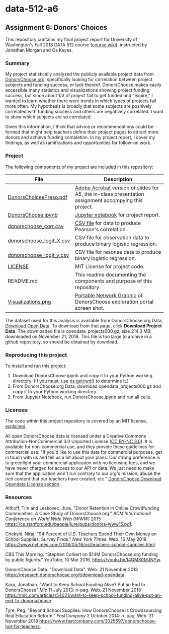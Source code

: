 # data-512-a6
## Assignment 6: Donors' Choices

This repository contains my final project report for University of Washington's Fall 2018 DATA 512 course ([course wiki](https://wiki.communitydata.cc/Human_Centered_Data_Science_(Fall_2018))), instructed by Jonathan Morgan and Os Keyes.

### Summary

My project statistically analyzed the publicly available project data from [DonorsChoose.org](https://www.donorschoose.org/), specifically looking for correlation between project subjects and funding success, or lack thereof. DonorsChoose makes easily accessible many statistics and visualizations showing project funding success, but since about 1/3 of project fail to get funded and "expire," I wanted to learn whether there were trends in which types of projects fail more often. My hypothesis is broadly that some subjects are positively correlated with funding success and others are negatively correlated. I want to show which subjects are so correlated.

Given this information, I think that advice or recommendations could be formed that might help teachers define their project pages to attract more donors and achieve funding completion. In my project report, I cover my findings, as well as ramifications and opportunities for follow-on work.

### Project

The following components of my project are included in this repository:

| File | Description |
| --- | --- |
| [DonorsChoicesPreso.pdf]() | [Adobe Acrobat](https://acrobat.adobe.com) version of slides for A5, the in-class presentation assignment accompying this project. |
| [DonorsChoose.ipynb](https://github.com/PKing70/data-512-a6/blob/master/DonorsChoose.ipynb) | [Jupyter notebook](https://ipython.org/notebook.html) for project report. |
| [donorschoose_corr.csv](https://github.com/PKing70/data-512-a6/blob/master/DonorsChoose.ipynb) | [CSV file](https://en.wikipedia.org/wiki/Comma-separated_values) for data to produce Pearson's correlation. |
| [donorschoose_logit_X.csv](https://github.com/PKing70/data-512-a6/blob/master/DonorsChoose.ipynb) | CSV file for observation data to produce binary logistic regression. |
| [donorschoose_logit_y.csv](https://github.com/PKing70/data-512-a6/blob/master/DonorsChoose.ipynb) | CSV file for resonse data to produce binary logistic regression. |
| [LICENSE](https://github.com/PKing70/data-512-a6/blob/master/LICENSE) | MIT License for project code. |
| README.md | This readme documenting the components and purpose of this repository. |
| [Visualizations.png](https://github.com/PKing70/data-512-a6/blob/master/Visualizations.png) | [Portable Network Graphic](https://en.wikipedia.org/wiki/Portable_Network_Graphics) of DonorsChoose exploration portal screen shot. |

The dataset used for this analysis is available from DonorsChoose.org Data, [Download Open Data](https://research.donorschoose.org/t/download-opendata/33). To download from that page, click **Download Project Data**. The downloaded file is opendata_projects000.gz, size 214.3 MB, downloaded on November 21, 2018. This file is too large to archive in a github repository, so should be obtained by download.

### Reproducing this project

To install and run this project:

1. Download DonorsChoose.ipynb and copy it to your Python working directory. (If you must, use [os.getcwd()](https://docs.python.org/2/library/os.html) to determine it.)
2. From DonorsChoose.org Data, download opendata_projects000.gz and copy it to your Python working directory.
3. From Jupyter Notebook, run DonorsChoose.ipynb and run all cells.

### Licenses

The code within this project repository is covered by an MIT license, [explained](https://en.wikipedia.org/wiki/MIT_License).

All open DonorsChoose data is licensed under a Creative Commons Attribution-NonCommercial 3.0 Unported License ([CC BY-NC 3.0](https://creativecommons.org/licenses/by-nc/3.0/us/)). It is available for non-commercial use, and they provide these guidelines for commercial use: "If you'd like to use this data for commercial purposes, get in touch with us and tell us a bit about your plans. Our strong preference is to greenlight your commercial application with no licensing fees, and we have never charged for access to our API or data. We just need to make sure that the application won't run contrary to our org's mission, abuse the rich content that our teachers have created, etc." [DonorsChoose Download Opendata License section](https://research.donorschoose.org/t/download-opendata/33).

### Resources

Althoff, Tim and Leskovec, Jure. "Donor Retention in Online Crowdfunding Communities: A Case Study of DonorsChoose.org." *ACM International Conference on World Wide Web (WWW)* 2015 [<https://cs.stanford.edu/people/jure/pubs/donors-www15.pdf>](https://cs.stanford.edu/people/jure/pubs/donors-www15.pdf).

Chokshi, Niraj. "94 Percent of U.S. Teachers Spend Their Own Money on School Supplies, Survey Finds." *New York Times*. Web. 16 May 2018 [<https://www.nytimes.com/2018/05/16/us/teachers-school-supplies.html>](https://www.nytimes.com/2018/05/16/us/teachers-school-supplies.html)

CBS This Morning. “Stephen Colbert on $14M DonorsChoose.org funding by public figures.” YouTube, 10 Mar 2016, [<https://youtu.be/I4GMX0MJNYw>](https://youtu.be/I4GMX0MJNYw).

DonorsChoose Data. "Download Data". Web. 21 November 2018 [<https://research.donorschoose.org/t/download-opendata>](https://research.donorschoose.org/t/download-opendata)

Karp, Jonathan. "Want to Keep School Funding Alive? Put an End to DonorsChoose" *Mic* 11 July 2013: n-pag. Web. 21 November 2018 [<https://mic.com/articles/54021/want-to-keep-school-funding-alive-put-an-end-to-donorschoose>](https://mic.com/articles/54021/want-to-keep-school-funding-alive-put-an-end-to-donorschoose#.vCXQjvABc).

Tyre, Peg. "Beyond School Supplies: How DonorsChoose is Crowdsourcing Real Education Reform." *FastCompany* 2 October 2014: n.
pag. Web. 21 November 2018 [<https://www.fastcompany.com/3025597/donorschoose-hot-for-teachers>](https://www.fastcompany.com/3025597/donorschoose-hot-for-teachers).
